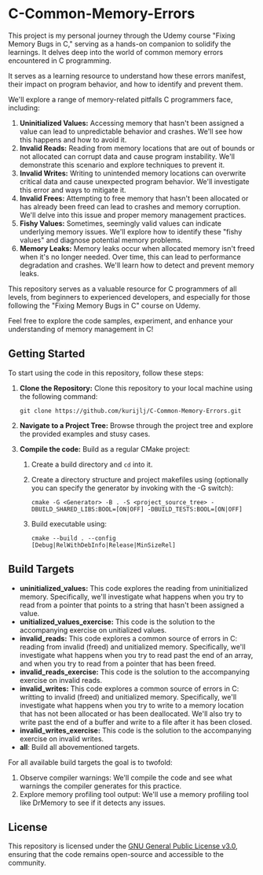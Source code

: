 # C-Common-Memory-Errors

This project is my personal journey through the Udemy course "Fixing Memory Bugs
in C," serving as a hands-on companion to solidify the learnings. It delves deep
into the world of common memory errors encountered in C programming.

It serves as a learning resource to understand how these errors manifest, their
impact on program behavior, and how to identify and prevent them.

We'll explore a range of memory-related pitfalls C programmers face, including:

1. **Uninitialized Values:** Accessing memory that hasn't been assigned a value
   can lead to unpredictable behavior and crashes. We'll see how this happens
   and how to avoid it.
2. **Invalid Reads:** Reading from memory locations that are out of bounds or
   not allocated can corrupt data and cause program instability. We'll
   demonstrate this scenario and explore techniques to prevent it.
3. **Invalid Writes:** Writing to unintended memory locations can overwrite
   critical data and cause unexpected program behavior. We'll investigate this
   error and ways to mitigate it.
4. **Invalid Frees:** Attempting to free memory that hasn't been allocated or
   has already been freed can lead to crashes and memory corruption. We'll delve
   into this issue and proper memory management practices.
5. **Fishy Values:** Sometimes, seemingly valid values can indicate underlying
   memory issues. We'll explore how to identify these "fishy values" and
   diagnose potential memory problems.
6. **Memory Leaks:** Memory leaks occur when allocated memory isn't freed when
   it's no longer needed. Over time, this can lead to performance degradation
   and crashes. We'll learn how to detect and prevent memory leaks.

This repository serves as a valuable resource for C programmers of all levels,
from beginners to experienced developers, and especially for those following the
"Fixing Memory Bugs in C" course on Udemy.

Feel free to explore the code samples, experiment, and enhance your
understanding of memory management in C!

## Getting Started

To start using the code in this repository, follow these steps:

1. **Clone the Repository:** Clone this repository to your local machine using
   the following command:

    ``` shell
    git clone https://github.com/kurijlj/C-Common-Memory-Errors.git
    ```

2. **Navigate to a Project Tree:** Browse through the project tree and explore
   the provided examples and stusy cases.

3. **Compile the code:** Build as a regular CMake project:

   1. Create a build directory and `cd` into it.
   2. Create a directory structure and project makefiles using (optionally you
   can specify the generator by invoking with the -G switch):

       ``` shell
       cmake -G <Generator> -B . -S <project_source_tree> -DBUILD_SHARED_LIBS:BOOL=[ON|OFF] -DBUILD_TESTS:BOOL=[ON|OFF]
       ```

   3. Build executable using:

       ```shell
       cmake --build . --config [Debug|RelWithDebInfo|Release|MinSizeRel]
       ```

## Build Targets

- **uninitialized_values:** This code explores the reading from uninitialized
  memory. Specifically, we'll investigate what happens when you try to read
  from a pointer that points to a string that hasn't been assigned a value.
- **unitialized_values_exercise:** This code is the solution to the accompanying
  exercise on unitialized values.
- **invalid_reads:** This code explores a common source of errors in C: reading
  from invalid (freed) and unitialized memory. Specifically, we'll investigate
  what happens when you try to read past the end of an array, and when you try
  to read from a pointer that has been freed.
- **invalid_reads_exercise:** This code is the solution to the accompanying
  exercise on invalid reads.
- **invalid_writes:** This code explores a common source of errors in C:
  writting to invalid (freed) and unitialized memory. Specifically, we'll
  investigate what happens when you try to write to a memory location that has
  not been allocated or has been deallocated. We'll also try to write past the
  end of a buffer and write to a file after it has been closed.
- **invalid_writes_exercise:** This code is the solution to the accompanying
  exercise on invalid writes.
- **all**: Build all abovementioned targets.

For all available build targets the goal is to twofold:

1. Observe compiler warnings: We'll compile the code and see what warnings the
   compiler generates for this practice.
2. Explore memory profiling tool output: We'll use a memory profiling tool like
   DrMemory to see if it detects any issues.

## License

This repository is licensed under the [GNU General Public License
v3.0](LICENSE), ensuring that the code remains open-source and accessible to the
community.
